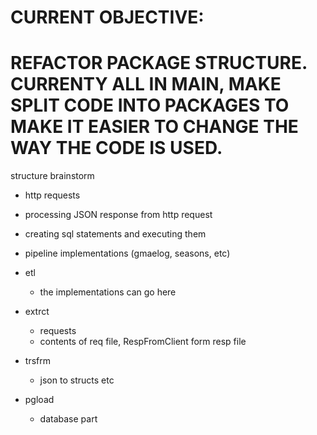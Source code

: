 # CURRENT OBJECTIVE: 
# REFACTOR PACKAGE STRUCTURE. CURRENTY ALL IN MAIN, MAKE SPLIT CODE INTO PACKAGES TO MAKE IT EASIER TO CHANGE THE WAY THE CODE IS USED. 

structure brainstorm
- http requests
- processing JSON response from http request
- creating sql statements and executing them
- pipeline implementations (gmaelog, seasons, etc)

- etl
    - the implementations can go here

- extrct
    - requests
    - contents of req file, RespFromClient form resp file

- trsfrm
    - json to structs etc

- pgload
    - database part

